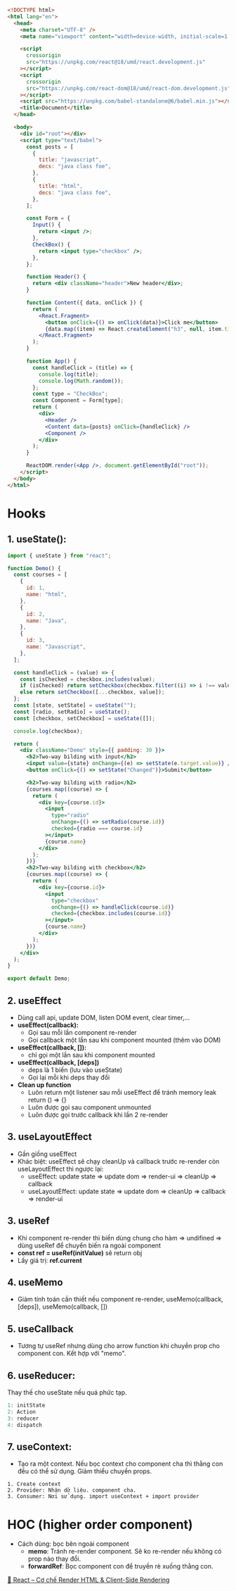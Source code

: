 ```html
<!DOCTYPE html>
<html lang="en">
  <head>
    <meta charset="UTF-8" />
    <meta name="viewport" content="width=device-width, initial-scale=1.0" />

    <script
      crossorigin
      src="https://unpkg.com/react@18/umd/react.development.js"
    ></script>
    <script
      crossorigin
      src="https://unpkg.com/react-dom@18/umd/react-dom.development.js"
    ></script>
    <script src="https://unpkg.com/babel-standalone@6/babel.min.js"></script>
    <title>Document</title>
  </head>

  <body>
    <div id="root"></div>
    <script type="text/babel">
      const posts = [
        {
          title: "javascript",
          decs: "java class foe",
        },
        {
          title: "html",
          decs: "java class foe",
        },
      ];

      const Form = {
        Input() {
          return <input />;
        },
        CheckBox() {
          return <input type="checkbox" />;
        },
      };

      function Header() {
        return <div className="header">New header</div>;
      }

      function Content({ data, onClick }) {
        return (
          <React.Fragment>
            <button onClick={() => onClick(data)}>Click me</button>
            {data.map((item) => React.createElement("h3", null, item.title))}
          </React.Fragment>
        );
      }

      function App() {
        const handleClick = (title) => {
          console.log(title);
          console.log(Math.random());
        };
        const type = "CheckBox";
        const Component = Form[type];
        return (
          <div>
            <Header />
            <Content data={posts} onClick={handleClick} />
            <Component />
          </div>
        );
      }

      ReactDOM.render(<App />, document.getElementById("root"));
    </script>
  </body>
</html>
```

# Hooks

## 1. useState():

```jsx
import { useState } from "react";

function Demo() {
  const courses = [
    {
      id: 1,
      name: "html",
    },
    {
      id: 2,
      name: "Java",
    },
    {
      id: 3,
      name: "Javascript",
    },
  ];

  const handleClick = (value) => {
    const isChecked = checkbox.includes(value);
    if (isChecked) return setCheckbox(checkbox.filter((i) => i !== value));
    else return setCheckbox([...checkbox, value]);
  };
  const [state, setState] = useState("");
  const [radio, setRadio] = useState();
  const [checkbox, setCheckbox] = useState([]);

  console.log(checkbox);

  return (
    <div className="Demo" style={{ padding: 30 }}>
      <h2>Two-way bilding with input</h2>
      <input value={state} onChange={(e) => setState(e.target.value)} />
      <button onClick={() => setState("Changed")}>Submit</button>

      <h2>Two-way bilding with radio</h2>
      {courses.map((course) => {
        return (
          <div key={course.id}>
            <input
              type="radio"
              onChange={() => setRadio(course.id)}
              checked={radio === course.id}
            ></input>
            {course.name}
          </div>
        );
      })}
      <h2>Two-way bilding with checkbox</h2>
      {courses.map((course) => {
        return (
          <div key={course.id}>
            <input
              type="checkbox"
              onChange={() => handleClick(course.id)}
              checked={checkbox.includes(course.id)}
            ></input>
            {course.name}
          </div>
        );
      })}
    </div>
  );
}

export default Demo;
```

## 2. useEffect

- Dùng call api, update DOM, listen DOM event, clear timer,...
- **useEffect(callback):**
  - Gọi sau mỗi lần component re-render
  - Gọi callback một lần sau khi component mounted (thêm vào DOM)
- **useEffect(callback, []):**
  - chỉ gọi một lần sau khi component mounted
- **useEffect(callback, [deps])**
  - deps là 1 biến (lưu vào useState)
  - Gọi lại mỗi khi deps thay đổi
- **Clean up function**
  - Luôn return một listener sau mỗi useEffect để tránh memory leak return () => {}
  - Luôn được gọi sau component unmounted
  - Luôn được gọi trước callback khi lần 2 re-render

## 3. useLayoutEffect

- Gần giống useEffect
- Khác biệt: useEffect sẽ chạy cleanUp và callback trước re-render còn useLayoutEffect thì ngược lại:
  - useEffect: update state => update dom => render-ui => cleanUp => callback
  - useLayoutEffect: update state => update dom => cleanUp => callback => render-ui

## 3. useRef

- Khi component re-render thì biến dùng chung cho hàm => undifined => dùng useRef để chuyển biến ra ngoài component
- **const ref = useRef(initValue)** sẽ return obj
- Lấy giá trị: **ref.current**

## 4. useMemo

- Giảm tính toán cần thiết nếu component re-render, useMemo(callback, [deps]), useMemo(callback, [])

## 5. useCallback

- Tương tự useRef nhưng dùng cho arrow function khi chuyền prop cho component con. Kết hợp với "memo".

## 6. useReducer:

Thay thế cho useState nếu quá phức tạp.

```jsx
1: initState
2: Action
3: reducer
4: dispatch
```

## 7. useContext:

- Tạo ra một context. Nếu bọc context cho component cha thì thằng con đều có thể sử dụng. Giảm thiểu chuyền props.

```
1. Create context
2. Provider: Nhận dữ liệu. component cha.
3. Consumer: Nơi sử dụng. import useContext + import provider

```

# **HOC (higher order component)**

- Cách dùng: bọc bên ngoài component
  - **memo**: Tránh re-render component. Sẽ ko re-render nếu không có prop nào thay đổi.
  - **forwardRef**: Bọc component con để truyền rè xuống thằng con.

[🧠 React – Cơ chế Render HTML & Client-Side Rendering](https://www.notion.so/React-C-ch-Render-HTML-Client-Side-Rendering-2299b9aed7d7807ba273cf21071e4657?pvs=21)
